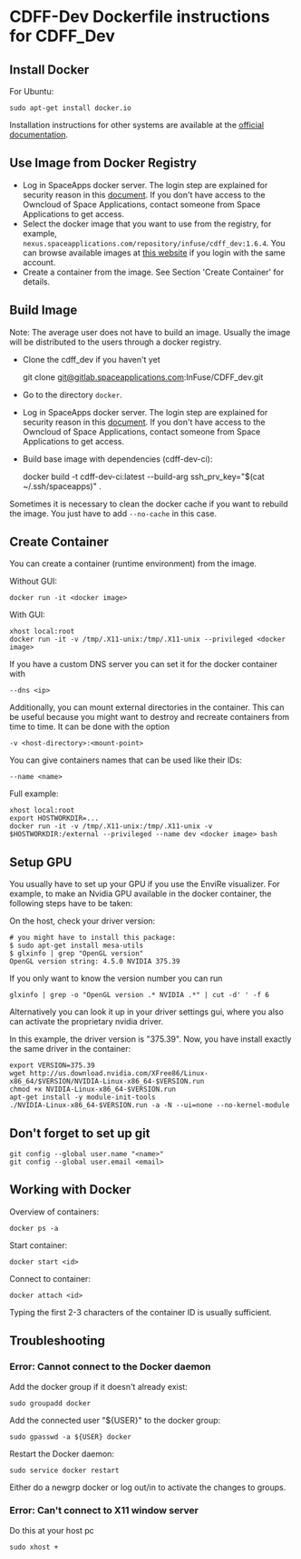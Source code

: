 # CDFF-Dev Dockerfile instructions for CDFF_Dev

## Install Docker

For Ubuntu:

    sudo apt-get install docker.io

Installation instructions for other systems are available at the
[official documentation](https://docs.docker.com/engine/installation/).

## Use Image from Docker Registry

* Log in SpaceApps docker server.
  The login step are explained for security reason in this
  [document](https://owncloud.spaceapplications.com/owncloud/index.php/apps/files/ajax/download.php?dir=%2F%2BInFuse-SHARED%2F%2BWP9%20-%20CDFF%20Software%20Infrastructure%20and%20Supporting%20Tools&files=docker-server-logging.txt).
  If you don't have access to the Owncloud of Space Applications, contact
  someone from Space Applications to get access.
* Select the docker image that you want to use from the registry, for example,
  `nexus.spaceapplications.com/repository/infuse/cdff_dev:1.6.4`. You can
  browse available images at [this website](https://nexus.spaceapplications.com)
  if you login with the same account.
* Create a container from the image. See Section 'Create Container' for details.

## Build Image

Note: The average user does not have to build an image. Usually the image will
be distributed to the users through a docker registry.

* Clone the cdff_dev if you haven't yet

    git clone git@gitlab.spaceapplications.com:InFuse/CDFF_dev.git

* Go to the directory `docker`.
* Log in SpaceApps docker server.
  The login step are explained for security reason in this
  [document](https://owncloud.spaceapplications.com/owncloud/index.php/apps/files/ajax/download.php?dir=%2F%2BInFuse-SHARED%2F%2BWP9%20-%20CDFF%20Software%20Infrastructure%20and%20Supporting%20Tools&files=docker-server-logging.txt).
  If you don't have access to the Owncloud of Space Applications, contact
  someone from Space Applications to get access.

* Build base image with dependencies (cdff-dev-ci):

    docker build -t cdff-dev-ci:latest --build-arg ssh_prv_key="$(cat ~/.ssh/spaceapps)" .

Sometimes it is necessary to clean the docker cache if you want to rebuild the
image. You just have to add `--no-cache` in this case.

## Create Container

You can create a container (runtime environment) from the image.

Without GUI:

    docker run -it <docker image>

With GUI:

    xhost local:root
    docker run -it -v /tmp/.X11-unix:/tmp/.X11-unix --privileged <docker image>

If you have a custom DNS server you can set it for the docker container with

    --dns <ip>

Additionally, you can mount external directories in the container. This can
be useful because you might want to destroy and recreate containers from time
to time. It can be done with the option

    -v <host-directory>:<mount-point>

You can give containers names that can be used like their IDs:

    --name <name>

Full example:

    xhost local:root
    export HOSTWORKDIR=...
    docker run -it -v /tmp/.X11-unix:/tmp/.X11-unix -v $HOSTWORKDIR:/external --privileged --name dev <docker image> bash

## Setup GPU

You usually have to set up your GPU if you use the EnviRe visualizer. For
example, to make an Nvidia GPU available in the docker container, the following
steps have to be taken:

On the host, check your driver version:

    # you might have to install this package:
    $ sudo apt-get install mesa-utils
    $ glxinfo | grep "OpenGL version"
    OpenGL version string: 4.5.0 NVIDIA 375.39

If you only want to know the version number you can run

    glxinfo | grep -o "OpenGL version .* NVIDIA .*" | cut -d' ' -f 6

Alternatively you can look it up in your driver settings gui, where you also can activate the proprietary nvidia driver.

In this example, the driver version is "375.39". Now, you have install exactly
the same driver in the container:

    export VERSION=375.39
    wget http://us.download.nvidia.com/XFree86/Linux-x86_64/$VERSION/NVIDIA-Linux-x86_64-$VERSION.run
    chmod +x NVIDIA-Linux-x86_64-$VERSION.run
    apt-get install -y module-init-tools
    ./NVIDIA-Linux-x86_64-$VERSION.run -a -N --ui=none --no-kernel-module

## Don't forget to set up git

    git config --global user.name "<name>"
    git config --global user.email <email>

## Working with Docker

Overview of containers:

    docker ps -a

Start container:

    docker start <id>

Connect to container:

    docker attach <id>

Typing the first 2-3 characters of the container ID is usually sufficient.

## Troubleshooting

### Error: Cannot connect to the Docker daemon

Add the docker group if it doesn't already exist:

    sudo groupadd docker

Add the connected user "${USER}" to the docker group:

    sudo gpasswd -a ${USER} docker

Restart the Docker daemon:

    sudo service docker restart

Either do a newgrp docker or log out/in to activate the changes to groups.

### Error: Can't connect to X11 window server

Do this at your host pc

    sudo xhost +
